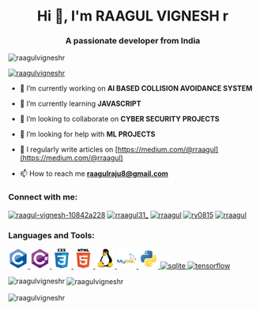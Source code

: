 <h1 align="center">Hi 👋, I'm RAAGUL VIGNESH r</h1>
<h3 align="center">A passionate  developer from India</h3>

<p align="left"> <img src="https://komarev.com/ghpvc/?username=raagulvigneshr&label=Profile%20views&color=0e75b6&style=flat" alt="raagulvigneshr" /> </p>

<p align="left"> <a width="46%" href="https://github.com/ryo-ma/github-profile-trophy"><img src="https://github-profile-trophy.vercel.app/?username=raagulvigneshr" alt="raagulvigneshr" /></a> </p>

- 🔭 I’m currently working on **AI BASED COLLISION AVOIDANCE SYSTEM**

- 🌱 I’m currently learning **JAVASCRIPT**

- 👯 I’m looking to collaborate on **CYBER SECURITY PROJECTS**

- 🤝 I’m looking for help with **ML PROJECTS**

- 📝 I regularly write articles on [https://medium.com/@rraagul](https://medium.com/@rraagul)

- 📫 How to reach me **raagulraju8@gmail.com**

<h3 align="left">Connect with me:</h3>
<p align="left">
<a href="https://linkedin.com/in/raagul-vignesh-10842a228" target="blank"><img align="center" src="https://raw.githubusercontent.com/rahuldkjain/github-profile-readme-generator/master/src/images/icons/Social/linked-in-alt.svg" alt="raagul-vignesh-10842a228" height="30" width="40" /></a>
<a href="https://instagram.com/rraagul31_" target="blank"><img align="center" src="https://raw.githubusercontent.com/rahuldkjain/github-profile-readme-generator/master/src/images/icons/Social/instagram.svg" alt="rraagul31_" height="30" width="40" /></a>
<a href="https://www.codechef.com/users/rraagul" target="blank"><img align="center" src="https://cdn.jsdelivr.net/npm/simple-icons@3.1.0/icons/codechef.svg" alt="rraagul" height="30" width="40" /></a>
<a href="https://www.hackerrank.com/rv0815" target="blank"><img align="center" src="https://raw.githubusercontent.com/rahuldkjain/github-profile-readme-generator/master/src/images/icons/Social/hackerrank.svg" alt="rv0815" height="30" width="40" /></a>
<a href="https://www.leetcode.com/rraagul" target="blank"><img align="center" src="https://raw.githubusercontent.com/rahuldkjain/github-profile-readme-generator/master/src/images/icons/Social/leet-code.svg" alt="rraagul" height="30" width="40" /></a>
</p>

<h3 align="left">Languages and Tools:</h3>
<p align="left"> <a href="https://www.cprogramming.com/" target="_blank" rel="noreferrer"> <img src="https://raw.githubusercontent.com/devicons/devicon/master/icons/c/c-original.svg" alt="c" width="40" height="40"/> </a> <a href="https://www.w3schools.com/cs/" target="_blank" rel="noreferrer"> <img src="https://raw.githubusercontent.com/devicons/devicon/master/icons/csharp/csharp-original.svg" alt="csharp" width="40" height="40"/> </a> <a href="https://www.w3schools.com/css/" target="_blank" rel="noreferrer"> <img src="https://raw.githubusercontent.com/devicons/devicon/master/icons/css3/css3-original-wordmark.svg" alt="css3" width="40" height="40"/> </a> <a href="https://www.w3.org/html/" target="_blank" rel="noreferrer"> <img src="https://raw.githubusercontent.com/devicons/devicon/master/icons/html5/html5-original-wordmark.svg" alt="html5" width="40" height="40"/> </a> <a href="https://www.linux.org/" target="_blank" rel="noreferrer"> <img src="https://raw.githubusercontent.com/devicons/devicon/master/icons/linux/linux-original.svg" alt="linux" width="40" height="40"/> </a> <a href="https://www.mysql.com/" target="_blank" rel="noreferrer"> <img src="https://raw.githubusercontent.com/devicons/devicon/master/icons/mysql/mysql-original-wordmark.svg" alt="mysql" width="40" height="40"/> </a> <a href="https://www.python.org" target="_blank" rel="noreferrer"> <img src="https://raw.githubusercontent.com/devicons/devicon/master/icons/python/python-original.svg" alt="python" width="40" height="40"/> </a> <a href="https://www.sqlite.org/" target="_blank" rel="noreferrer"> <img src="https://www.vectorlogo.zone/logos/sqlite/sqlite-icon.svg" alt="sqlite" width="40" height="40"/> </a> <a href="https://www.tensorflow.org" target="_blank" rel="noreferrer"> <img src="https://www.vectorlogo.zone/logos/tensorflow/tensorflow-icon.svg" alt="tensorflow" width="40" height="40"/> </a> </p>

<p><img align="left" src="https://github-readme-stats.vercel.app/api/top-langs?username=raagulvigneshr&show_icons=true&locale=en&layout=compact" alt="raagulvigneshr" /></p>

<p>&nbsp;<img align="center" src="https://github-readme-stats.vercel.app/api?username=raagulvigneshr&show_icons=true&locale=en" alt="raagulvigneshr" /></p>

<p><img align="center" src="https://github-readme-streak-stats.herokuapp.com/?user=raagulvigneshr&" alt="raagulvigneshr" /></p>
